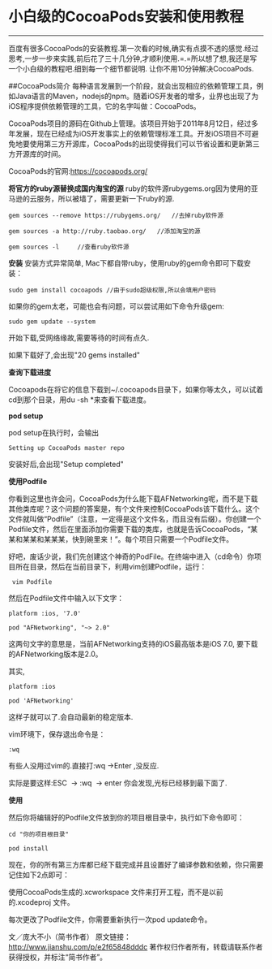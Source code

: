 ﻿# 小白级的CocoaPods安装和使用教程


---

百度有很多CocoaPods的安装教程.第一次看的时候,确实有点摸不透的感觉.经过思考,一步一步来实践,前后花了三十几分钟,才顺利使用.=.=所以想了想,我还是写一个小白级的教程吧.细到每一个细节都说明. 让你不用10分钟解决CocoaPods.

##CocoaPods简介
每种语言发展到一个阶段，就会出现相应的依赖管理工具，例如Java语言的Maven，nodejs的npm。随着iOS开发者的增多，业界也出现了为iOS程序提供依赖管理的工具，它的名字叫做：CocoaPods。

CocoaPods项目的源码在Github上管理。该项目开始于2011年8月12日，经过多年发展，现在已经成为iOS开发事实上的依赖管理标准工具。开发iOS项目不可避免地要使用第三方开源库，CocoaPods的出现使得我们可以节省设置和更新第三方开源库的时间。

CocoaPods的官网:https://cocoapods.org/

**将官方的ruby源替换成国内淘宝的源**
ruby的软件源rubygems.org因为使用的亚马逊的云服务，所以被墙了，需要更新一下ruby的源.
```
gem sources --remove https://rubygems.org/   //去掉ruby软件源

gem sources -a http://ruby.taobao.org/   //添加淘宝的源

gem sources -l     //查看ruby软件源
```
**安装**
安装方式异常简单, Mac下都自带ruby，使用ruby的gem命令即可下载安装：
```
sudo gem install cocoapods //由于sudo超级权限,所以会填用户密码
```
如果你的gem太老，可能也会有问题，可以尝试用如下命令升级gem:
```
sudo gem update --system
```
开始下载,受网络缘故,需要等待的时间有点久.

如果下载好了,会出现"20 gems installed"

**查询下载进度**

Cocoapods在将它的信息下载到~/.cocoapods目录下，如果你等太久，可以试着cd到那个目录，用du -sh *来查看下载进度。

**pod setup**

pod setup在执行时，会输出
```
Setting up CocoaPods master repo
```

安装好后,会出现"Setup completed"

**使用Podfile**

你看到这里也许会问，CocoaPods为什么能下载AFNetworking呢，而不是下载其他类库呢？这个问题的答案是，有个文件来控制CocoaPods该下载什么。这个文件就叫做“Podfile”（注意，一定得是这个文件名，而且没有后缀）。你创建一个Podfile文件，然后在里面添加你需要下载的类库，也就是告诉CocoaPods，“某某和某某和某某某，快到碗里来！”。每个项目只需要一个Podfile文件。

好吧，废话少说，我们先创建这个神奇的PodFile。在终端中进入（cd命令）你项目所在目录，然后在当前目录下，利用vim创建Podfile，运行：
```
 vim Podfile
```
然后在Podfile文件中输入以下文字：
```
platform :ios, '7.0'

pod "AFNetworking", "~> 2.0"
```
这两句文字的意思是，当前AFNetworking支持的iOS最高版本是iOS 7.0, 要下载的AFNetworking版本是2.0。

其实,
```
platform :ios 

pod 'AFNetworking'
```
这样子就可以了.会自动最新的稳定版本.

vim环境下，保存退出命令是： 
```
:wq
```
有些人没用过vim的.直接打:wq ->Enter ,没反应.

实际是要这样:ESC  -> :wq  -> enter 你会发现,光标已经移到最下面了.

**使用**

然后你将编辑好的Podfile文件放到你的项目根目录中，执行如下命令即可：
```
cd "你的项目根目录"

pod install
```
现在，你的所有第三方库都已经下载完成并且设置好了编译参数和依赖，你只需要记住如下2点即可：

使用CocoaPods生成的.xcworkspace 文件来打开工程，而不是以前的.xcodeproj 文件。

每次更改了Podfile文件，你需要重新执行一次pod update命令。



文／庞大不小（简书作者）
原文链接：http://www.jianshu.com/p/e2f65848dddc
著作权归作者所有，转载请联系作者获得授权，并标注“简书作者”。




